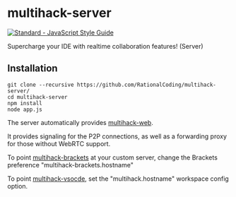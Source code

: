 # multihack-server
[![Standard - JavaScript Style Guide](https://img.shields.io/badge/code%20style-standard-brightgreen.svg)](http://standardjs.com/)

Supercharge your IDE with realtime collaboration features! (Server)

## Installation
```
git clone --recursive https://github.com/RationalCoding/multihack-server/
cd multihack-server
npm install
node app.js
```

The server automatically provides [multihack-web](https://github.com/RationalCoding/multihack-web).  

It provides signaling for the P2P connections, as well as a forwarding proxy for those without WebRTC support.

To point [multihack-brackets](https://github.com/RationalCoding/multihack-web) at your custom server, change the Brackets preference "multihack-brackets.hostname"

To point [multihack-vsocde](https://github.com/RationalCoding/multihack-vscode), set the "multihack.hostname" workspace config option.
